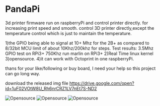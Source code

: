 # PandaPi
3d printer firmware run on raspberryPi and control printer directly. for increasing print speed and smooth. 
control 3D printer directly,except the temperature control which is just to maintain the temperature.

1)the GPIO being able to signal at 10+ Mhz for the 2B+ as compared to 8/32bit MCU limit of about 10Khz/200khz for steps.
Test results:
3.5Mhz GPIO test on RPi3+
750Khz run marlin on RPi3+
2)Real Time linux kernel
3)opensource. 
4)it can work with Octoprint in one raspberryPi.

thans for your like/following or buy board, I need your help so this project can go long way.

download the released img file
https://drive.google.com/open?id=1uF02VOtW8U_Rh6nrCRZ1LV7nEt7S-ND2

![Opensource](https://raw.githubusercontent.com/markniu/PandaPi/master/doc/dlg.png)
![Opensource](https://raw.githubusercontent.com/markniu/PandaPi/master/doc/case.jpg)
![Opensource](https://raw.githubusercontent.com/markniu/PandaPi/master/doc/connector.jpg)

